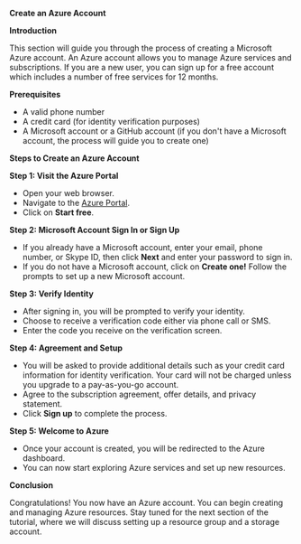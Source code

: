 ﻿**Create an Azure Account**

**Introduction**

This section will guide you through the process of creating a Microsoft Azure account. An Azure account allows you to manage Azure services and subscriptions. If you are a new user, you can sign up for a free account which includes a number of free services for 12 months.

**Prerequisites**

- A valid phone number
- A credit card (for identity verification purposes)
- A Microsoft account or a GitHub account (if you don't have a Microsoft account, the process will guide you to create one)

**Steps to Create an Azure Account**

**Step 1: Visit the Azure Portal**

- Open your web browser.
- Navigate to the [Azure Portal](https://portal.azure.com/).
- Click on **Start free**.

**Step 2: Microsoft Account Sign In or Sign Up**

- If you already have a Microsoft account, enter your email, phone number, or Skype ID, then click **Next** and enter your password to sign in.
- If you do not have a Microsoft account, click on **Create one!** Follow the prompts to set up a new Microsoft account.

**Step 3: Verify Identity**

- After signing in, you will be prompted to verify your identity.
- Choose to receive a verification code either via phone call or SMS.
- Enter the code you receive on the verification screen.

**Step 4: Agreement and Setup**

- You will be asked to provide additional details such as your credit card information for identity verification. Your card will not be charged unless you upgrade to a pay-as-you-go account.
- Agree to the subscription agreement, offer details, and privacy statement.
- Click **Sign up** to complete the process.

**Step 5: Welcome to Azure**

- Once your account is created, you will be redirected to the Azure dashboard.
- You can now start exploring Azure services and set up new resources.

**Conclusion**

Congratulations! You now have an Azure account. You can begin creating and managing Azure resources. Stay tuned for the next section of the tutorial, where we will discuss setting up a resource group and a storage account.


